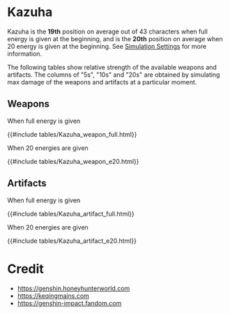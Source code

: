 # Kazuha

Kazuha is the **19th** position on average out of 43
characters when full energy is given at the beginning, and is the
**20th** position on average when 20 energy is given at the
beginning. See [Simulation Settings](./simulation_settings.md) for more
information.

The following tables show relative strength of the available weapons and
artifacts. The columns of "5s", "10s" and "20s" are obtained by
simulating max damage of the weapons and artifacts at a particular
moment.

## Weapons

When full energy is given

{{#include tables/Kazuha_weapon_full.html}}

When 20 energies are given

{{#include tables/Kazuha_weapon_e20.html}}

## Artifacts

When full energy is given

{{#include tables/Kazuha_artifact_full.html}}

When 20 energies are given

{{#include tables/Kazuha_artifact_e20.html}}

# Credit

- <https://genshin.honeyhunterworld.com>
- <https://keqingmains.com>
- <https://genshin-impact.fandom.com>
